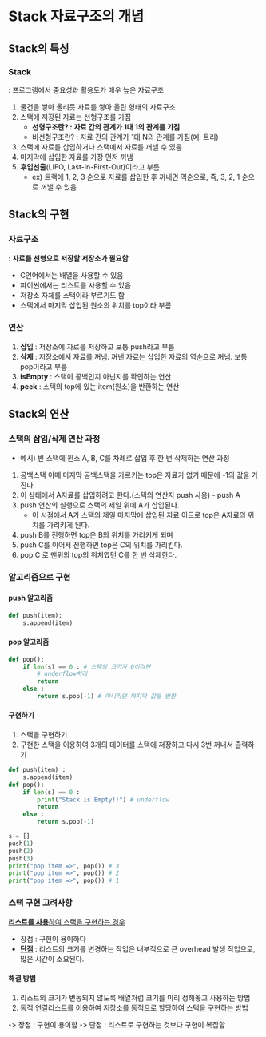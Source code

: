 # Stack 자료구조의 개념

## Stack의 특성

### Stack
: 프로그램에서 중요성과 활용도가 매우 높은 자료구조
1. 물건을 쌓아 올리듯 자료를 쌓아 올린 형태의 자료구조
2. 스택에 저장된 자료는 선형구조를 가짐
    - **선형구조란? : 자료 간의 관계가 1대 1의 관계를 가짐**
    - 비선형구조란? : 자료 간의 관계가 1대 N의 관계를 가짐(예: 트리)
3. 스택에 자료를 삽입하거나 스택에서 자료를 꺼낼 수 있음
4. 마지막에 삽입한 자료를 가장 먼저 꺼냄
5. **후입선출**(LIFO, Last-In-First-Out)이라고 부름
    - ex) 트랙에 1, 2, 3 순으로 자료를 삽입한 후 꺼내면 역순으로, 즉, 3, 2, 1 순으로 꺼낼 수 있음

## Stack의 구현

### 자료구조
: **자료를 선형으로 저장할 저장소가 필요함**
- C언어에서는 배열을 사용할 수 있음
- 파이썬에서는 리스트를 사용할 수 있음
- 저장소 자체를 스택이라 부르기도 함
- 스택에서 마지막 삽입된 원소의 위치를 top이라 부름

### 연산
1. **삽입** : 저장소에 자료를 저장하고 보통 push라고 부름
2. **삭제** : 저장소에서 자료를 꺼냄. 꺼낸 자료는 삽입한 자료의 역순으로 꺼냄. 보통 pop이라고 부름
3. **isEmpty** : 스택이 공백인지 아닌지를 확인하는 연산
4. **peek** : 스택의 top에 있는 item(원소)을 반환하는 연산

## Stack의 연산

### 스택의 삽입/삭제 연산 과정
- 예시) 빈 스택에 원소 A, B, C를 차례로 삽입 후 한 번 삭제하는 연산 과정

1. 공백스택 이때 마지막 공백스택을 가르키는 top은 자료가 없기 때문에 -1의 값을 가진다.   
2. 이 상태에서 A자료를 삽입하려고 한다.(스택의 연산자 push 사용) - push A   
3. push 연산의 실행으로 스택의 제일 위에 A가 삽입된다.   
    - 이 시점에서 A가 스택의 제일 마지막에 삽입된 자료 이므로 top은 A자료의 위치를 가리키게 된다.     
4. push B를 진행하면 top은 B의 위치를 가리키게 되며   
5. push C를 이어서 진행하면 top은 C의 위치를 가리킨다.
6. pop C 로 맨위의 top의 위치였던 C를 한 번 삭제한다.

### 알고리즘으로 구현

#### push 알고리즘
```python
def push(item):
    s.append(item)
```

#### pop 알고리즘
```python
def pop():
    if len(s) == 0 : # 스택의 크기가 0이라면
        # underflow처리
        return
    else :
        return s.pop(-1) # 아니라면 마지막 값을 반환
```

#### 구현하기
1. 스택을 구현하기
2. 구현한 스택을 이용하여 3개의 데이터를 스택에 저장하고 다시 3번 꺼내서 출력하기

```python
def push(item) :
    s.append(item)
def pop():
    if len(s) == 0 :
        print("Stack is Empty!!") # underflow
        return
    else :
        return s.pop(-1)

s = []
push(1)
push(2)
push(3)
print("pop item =>", pop()) # 3
print("pop item =>", pop()) # 2
print("pop item =>", pop()) # 1
```
### 스택 구현 고려사항

**<u>리스트를 사용**하여 스택을 구현하는 경우</u>
- 장점 : 구현이 용이하다
- **<u>단점</u>** : 리스트의 크기를 변경하는 작업은 내부적으로 큰 overhead 발생 작업으로, 많은 시간이 소요된다.

#### 해결 방법

1. 리스트의 크기가 변동되지 않도록 배열처럼 크기를 미리 정해놓고 사용하는 방법
2. 동적 연결리스트를 이용하여 저장소를 동적으로 할당하여 스택을 구현하는 방법

-> 장점 : 구현이 용이함
-> 단점 : 리스트로 구현하는 것보다 구현이 복잡함